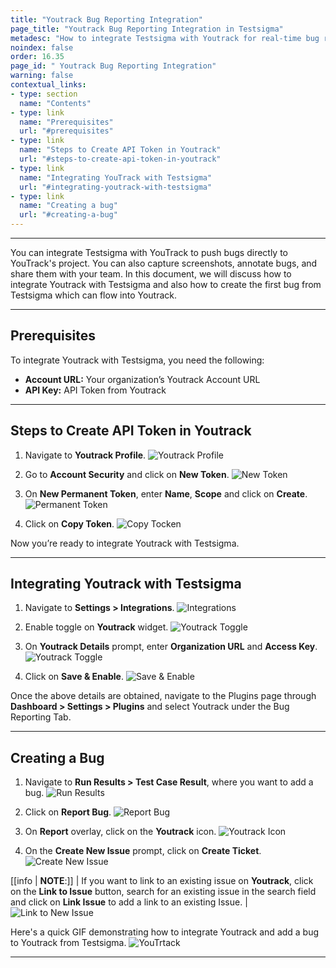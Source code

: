 ```yaml
---
title: "Youtrack Bug Reporting Integration"
page_title: "Youtrack Bug Reporting Integration in Testsigma"
metadesc: "How to integrate Testsigma with Youtrack for real-time bug reporting during Test Runs | Push bugs directly from Testsigma to your YouTrack's project"
noindex: false
order: 16.35
page_id: " Youtrack Bug Reporting Integration"
warning: false
contextual_links:
- type: section
  name: "Contents"
- type: link
  name: "Prerequisites"
  url: "#prerequisites"
- type: link
  name: "Steps to Create API Token in Youtrack"
  url: "#steps-to-create-api-token-in-youtrack"
- type: link
  name: "Integrating YouTrack with Testsigma"
  url: "#integrating-youtrack-with-testsigma"
- type: link
  name: "Creating a bug"
  url: "#creating-a-bug"
---
```


---

You can integrate Testsigma with YouTrack to push bugs directly to YouTrack's project. You can also capture screenshots, annotate bugs, and share them with your team. In this document, we will discuss how to integrate Youtrack with Testsigma and also how to create the first bug from Testsigma which can flow into Youtrack.

---
## **Prerequisites**
To integrate Youtrack with Testsigma, you need the following:
- **Account URL:** Your organization’s Youtrack Account URL
- **API Key:** API Token from Youtrack

---
## **Steps to Create API Token in Youtrack**
1. Navigate to **Youtrack Profile**.
![Youtrack Profile](https://s3.amazonaws.com/static-docs.testsigma.com/new_images/projects/applications/ytprofile.png)

2. Go to **Account Security** and click on **New Token**.
![New Token](https://s3.amazonaws.com/static-docs.testsigma.com/new_images/projects/applications/ytnewtoken.png)

3. On **New Permanent Token**, enter **Name**, **Scope** and click on **Create**.
![Permanent Token](https://s3.amazonaws.com/static-docs.testsigma.com/new_images/projects/applications/ytpermnewtoken.png)

4. Click on **Copy Token**. 
![Copy Tocken](https://s3.amazonaws.com/static-docs.testsigma.com/new_images/projects/applications/Copytkenyt.png)

Now you’re ready to integrate Youtrack with Testsigma. 

---
## **Integrating Youtrack with Testsigma**
1. Navigate to **Settings > Integrations**.
![Integrations](https://s3.amazonaws.com/static-docs.testsigma.com/new_images/projects/applications/ytintegrations.png)

2. Enable toggle on **Youtrack** widget.
![Youtrack Toggle](https://s3.amazonaws.com/static-docs.testsigma.com/new_images/projects/applications/yttoggle.png)

3. On **Youtrack Details** prompt, enter **Organization URL** and **Access Key**.
![Youtrack Toggle](https://s3.amazonaws.com/static-docs.testsigma.com/new_images/projects/applications/youtrackdetails.png)

4. Click on **Save & Enable**.
![Save & Enable](https://s3.amazonaws.com/static-docs.testsigma.com/new_images/projects/applications/saveandenableyt.png)


Once the above details are obtained, navigate to the Plugins page through **Dashboard > Settings > Plugins** and select Youtrack under the Bug Reporting Tab.

---

## **Creating a Bug**
1. Navigate to **Run Results > Test Case Result**, where you want to add a bug.
![Run Results](https://s3.amazonaws.com/static-docs.testsigma.com/new_images/projects/applications/tcresultyt.png)

2. Click on **Report Bug**.
![Report Bug](https://s3.amazonaws.com/static-docs.testsigma.com/new_images/projects/applications/reportbugyt.png)

3. On **Report** overlay, click on the **Youtrack** icon.
![Youtrack Icon](https://s3.amazonaws.com/static-docs.testsigma.com/new_images/projects/applications/yticon.png)

4. On the **Create New Issue** prompt, click on **Create Ticket**.
![Create New Issue](https://s3.amazonaws.com/static-docs.testsigma.com/new_images/projects/applications/createticketyt.png)

[[info | **NOTE**:]]
| If you want to link to an existing issue on **Youtrack**, click on the **Link to Issue** button, search for an existing issue in the search field and click on **Link Issue** to add a link to an existing Issue.
|![Link to New Issue](https://s3.amazonaws.com/static-docs.testsigma.com/new_images/projects/applications/linktoisssue.png)

Here's a quick GIF demonstrating how to integrate Youtrack and add a bug to Youtrack from Testsigma. 
![YouTrtack](https://s3.amazonaws.com/static-docs.testsigma.com/new_images/projects/applications/youtrackint.gif)

---